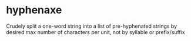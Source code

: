 # hyphenaxe
Crudely split a one-word string into a list of pre-hyphenated strings by desired max number of characters per unit, not by syllable or prefix/suffix